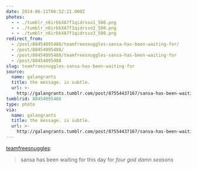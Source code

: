 ```yaml
---
date: 2014-06-11T06:52:21.000Z
photos:
  - - ./tumblr_n6irbkXA7f1qidrsso1_500.png
  - - ./tumblr_n6irbkXA7f1qidrsso2_500.png
  - - ./tumblr_n6irbkXA7f1qidrsso3_500.png
redirect_from:
  - /post/88454095488/teamfreesnuggles-sansa-has-been-waiting-for/
  - /post/88454095488/
  - /post/88454095488/teamfreesnuggles-sansa-has-been-waiting-for
  - /post/88454095488
slug: teamfreesnuggles-sansa-has-been-waiting-for
source:
  name: galangrants
  title: the message. is subtle.
  url: >-
    http://galangrants.tumblr.com/post/87554437167/sansa-has-been-waiting-for-this-day-for-four-god
tumblrid: 88454095488
type: photo
via:
  name: galangrants
  title: the message. is subtle.
  url: >-
    http://galangrants.tumblr.com/post/87554437167/sansa-has-been-waiting-for-this-day-for-four-god
---
```

<p><a href="http://teamfreesnuggles.tumblr.com/post/87554437167/sansa-has-been-waiting-for-this-day-for-four-god" class="tumblr_blog">teamfreesnuggles</a>:</p>

<blockquote><p>sansa has been waiting for this day for <em>four god damn seasons</em></p></blockquote>
